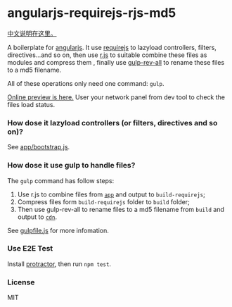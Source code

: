 # angularjs-requirejs-rjs-md5

[中文说明在这里。](https://github.com/lmk123/angularjs-requirejs-rjs-md5/blob/master/README.zh-CN.md)

A boilerplate for [angularjs](https://angularjs.org/). It use [requirejs](http://requirejs.org/) to lazyload controllers, filters, directives...and so on, then use [r.js](https://github.com/jrburke/r.js/) to suitable combine these files as modules and compress them , finally use [gulp-rev-all](https://github.com/smysnk/gulp-rev-all) to rename these files to a md5 filename.

All of these operations only need one command: `gulp`. 

[Online preview is here.](http://lmk123.github.io/angularjs-requirejs-rjs-md5/cdn/) User your network panel from dev tool to check the files load status.

### How dose it lazyload controllers (or filters, directives and so on)?
See [app/bootstrap.js](https://github.com/lmk123/angularjs-requirejs-rjs-md5/blob/master/app/bootstrap.js).

### How dose it use gulp to handle files?
The `gulp` command has follow steps:

1. Use r.js to combine files from [`app`](https://github.com/lmk123/angularjs-requirejs-rjs-md5/tree/master/app) and output to `build-requirejs`;
2. Compress files form `build-requirejs` folder to `build` folder;
3. Then use gulp-rev-all to rename files to a md5 filename from `build` and output to [`cdn`](https://github.com/lmk123/angularjs-requirejs-rjs-md5/tree/master/cdn).

See [gulpfile.js](https://github.com/lmk123/angularjs-requirejs-rjs-md5/blob/master/gulpfile.js) for more infomation.

### Use E2E Test
Install [protractor](http://angular.github.io/protractor), then run `npm test`.

### License
MIT
